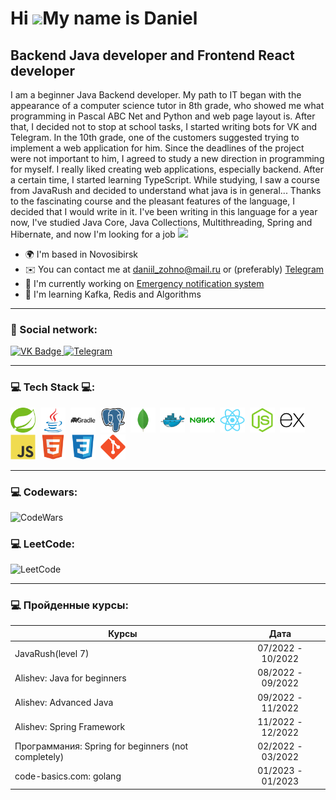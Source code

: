 Hi ![](https://user-images.githubusercontent.com/18350557/176309783-0785949b-9127-417c-8b55-ab5a4333674e.gif)My name is Daniel
====================================================================================================================================

Backend Java developer and Frontend React developer
---------------------------------------------------

I am a beginner Java Backend developer. My path to IT began with the appearance of a computer science tutor in 8th grade, who showed me what programming in Pascal ABC Net and Python and web page layout is. After that, I decided not to stop at school tasks, I started writing bots for VK and Telegram.
In the 10th grade, one of the customers suggested trying to implement a web application for him. Since the deadlines of the project were not important to him, I agreed to study a new direction in programming for myself. I really liked creating web applications, especially backend. After a certain time, I started learning TypeScript.
While studying, I saw a course from JavaRush and decided to understand what java is in general... Thanks to the fascinating course and the pleasant features of the language, I decided that I would write in it. I've been writing in this language for a year now, I've studied Java Core, Java Collections, Multithreading, Spring and Hibernate, and now I'm looking for a job <img src = "https://media.giphy.com/media/WUlplcMpOCEmTGBtBW/giphy.gif" width = "30px">

* 🌍  I'm based in Novosibirsk
* ✉️  You can contact me at [daniil\_zohno@mail.ru](mailto:daniil_zohno@mail.ru) or (preferably) [Telegram](https://t.me/flykby) 
* 🚀  I'm currently working on [Emergency notification system](http://(s)projectskedrova.ru/)
* 🧠  I'm learning Kafka, Redis and Algorithms

---

### 🤝 Social network:

  <div id="badges">
    <a href="https://vk.com/flykby" target="_blank">
      <img src="https://cdn-icons-png.flaticon.com/512/145/145813.png" width="40" height="40" alt="VK Badge"/>
    </a>
    <a href="https://t.me/flykby" target="_blank">
      <img src="https://cdn-icons-png.flaticon.com/512/145/145813.png](https://img.shields.io/badge/-filimonovalexey-blue?style=flat&logo=Telegram&logoColor=white" width="40" height="40" alt="Telegram"/>
    </a>
  </div>

---

### 💻 Tech Stack 💻:

<div>
  <img src="https://github.com/devicons/devicon/blob/master/icons/spring/spring-original.svg" title="git" alt="git" width="40" height="40"/>&nbsp
  <img src="https://github.com/devicons/devicon/blob/master/icons/java/java-original.svg" title="git" alt="git" width="40" height="40"/>&nbsp
  <img src="https://github.com/devicons/devicon/blob/master/icons/gradle/gradle-plain-wordmark.svg" title="git" alt="git" width="40" height="40"/>&nbsp
  <img src="https://github.com/devicons/devicon/blob/master/icons/postgresql/postgresql-original.svg" title="git" alt="git" width="40" height="40"/>&nbsp
  <img src="https://github.com/devicons/devicon/blob/master/icons/mongodb/mongodb-original.svg" title="mongodb" alt="mongodb" width="40" height="40"/>&nbsp
  <img src="https://github.com/devicons/devicon/blob/master/icons/docker/docker-original.svg" title="git" alt="git" width="40" height="40"/>&nbsp
  <img src="https://github.com/devicons/devicon/blob/master/icons/nginx/nginx-original.svg" title="git" alt="git" width="40" height="40"/>&nbsp
  <img src="https://github.com/devicons/devicon/blob/master/icons/react/react-original.svg" title="reactjs" alt="reactjs" width="40" height="40"/>&nbsp
  <img src="https://github.com/devicons/devicon/blob/master/icons/nodejs/nodejs-original.svg" title="nodejs" alt="nodejs" width="40" height="40"/>&nbsp
  <img src="https://github.com/devicons/devicon/blob/master/icons/express/express-original.svg" title="express" alt="express" width="40" height="40"/>&nbsp
  <img src="https://github.com/devicons/devicon/blob/master/icons/javascript/javascript-original.svg" title="javascript" alt="javascript" width="40" height="40"/>&nbsp
  <img src="https://github.com/devicons/devicon/blob/master/icons/html5/html5-original.svg" title="html5" alt="html5" width="40" height="40"/>&nbsp
  <img src="https://github.com/devicons/devicon/blob/master/icons/css3/css3-original.svg" title="css" alt="css" width="40" height="40"/>&nbsp
  <img src="https://github.com/devicons/devicon/blob/master/icons/git/git-original.svg" title="git" alt="git" width="40" height="40"/>&nbsp
</div>

---

### 💻 Codewars:

![CodeWars](https://www.codewars.com/users/flykby/badges/large)

### 💻 LeetCode:
![LeetCode](https://leetcard.jacoblin.cool/flykby?theme=dark&font=Gowun%20Dodum&ext=heatmap)

---

### 💻 Пройденные курсы:

| Курсы                                                           | Дата              |
| ----------------------------------------------------------------| :---------------: |
| JavaRush(level 7)                                               | 07/2022 - 10/2022 |
| Alishev: Java for beginners                                     | 08/2022 - 09/2022 |
| Alishev: Advanced Java                                          | 09/2022 - 11/2022 |
| Alishev: Spring Framework                                       | 11/2022 - 12/2022 |
| Программания: Spring for beginners (not completely)             | 02/2022 - 03/2022 |
| code-basics.com: golang                                         | 01/2023 - 01/2023 |


